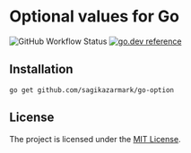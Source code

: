 # Optional values for Go

![GitHub Workflow Status](https://img.shields.io/github/actions/workflow/status/sagikazarmark/go-option/ci.yaml?style=flat-square)
[![go.dev reference](https://img.shields.io/badge/go.dev-reference-007d9c?logo=go&logoColor=white&style=flat-square)](https://pkg.go.dev/mod/github.com/sagikazarmark/go-option)


## Installation

```shell
go get github.com/sagikazarmark/go-option
```


## License

The project is licensed under the [MIT License](LICENSE).
